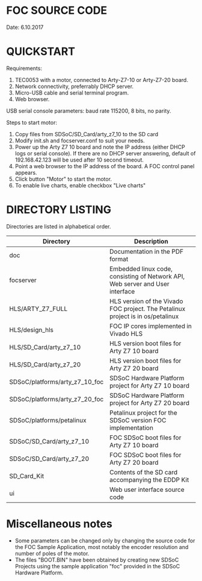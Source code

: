 FOC SOURCE CODE
===============
Date: 6.10.2017

QUICKSTART
==========
Requirements:
1. TEC0053 with a motor, connected to Arty-Z7-10 or Arty-Z7-20 board.
2. Network connectivity, preferrably DHCP server.
3. Micro-USB cable and serial terminal program.
4. Web browser.

USB serial console parameters: baud rate 115200, 8 bits, no parity.

Steps to start motor:
1. Copy files from SDSoC/SD_Card/arty_z7_10 to the SD card
2. Modify init.sh and focserver.conf to suit your needs.
3. Power up the Arty Z7 10 board and note the IP address (either DHCP logs or
   serial console). If there are no DHCP server answering, default of
   192.168.42.123 will be used after 10 second timeout.
4. Point a web browser to the IP address of the board. A FOC control panel appears.
5. Click button "Motor" to start the motor.
6. To enable live charts, enable checkbox "Live charts"


DIRECTORY LISTING
=================

Directories are listed in alphabetical order.


Directory			| Description
--------------------------------|--------------------------------
doc                             | Documentation in the PDF format
focserver			| Embedded linux code, consisting of Network API, Web server and User interface
HLS/ARTY_Z7_FULL		| HLS version of the Vivado FOC project. The Petalinux project is in os/petalinux
HLS/design_hls			| FOC IP cores implemented in Vivado HLS
HLS/SD_Card/arty_z7_10		| HLS version boot files for Arty Z7 10 board
HLS/SD_Card/arty_z7_20		| HLS version boot files for Arty Z7 20 board
SDSoC/platforms/arty_z7_10_foc	| SDSoC Hardware Platform project for Arty Z7 10 board
SDSoC/platforms/arty_z7_20_foc	| SDSoC Hardware Platform project for Arty Z7 20 board
SDSoC/platforms/petalinux	| Petalinux project for the SDSoC version FOC implementation
SDSoC/SD_Card/arty_z7_10	| FOC SDSoC boot files for Arty Z7 10 board
SDSoC/SD_Card/arty_z7_20	| FOC SDSoC boot files for Arty Z7 20 board
SD_Card_Kit			| Contents of the SD card accompanying the EDDP Kit
ui				| Web user interface source code

Miscellaneous notes
===================
* Some parameters can be changed only by changing the source code for the FOC Sample Application, most notably the encoder resolution and number of poles of the motor.
* The files "BOOT.BIN" have been obtained by creating new SDSoC Projects using the sample application "foc" provided in the SDSoC Hardware Platform.
